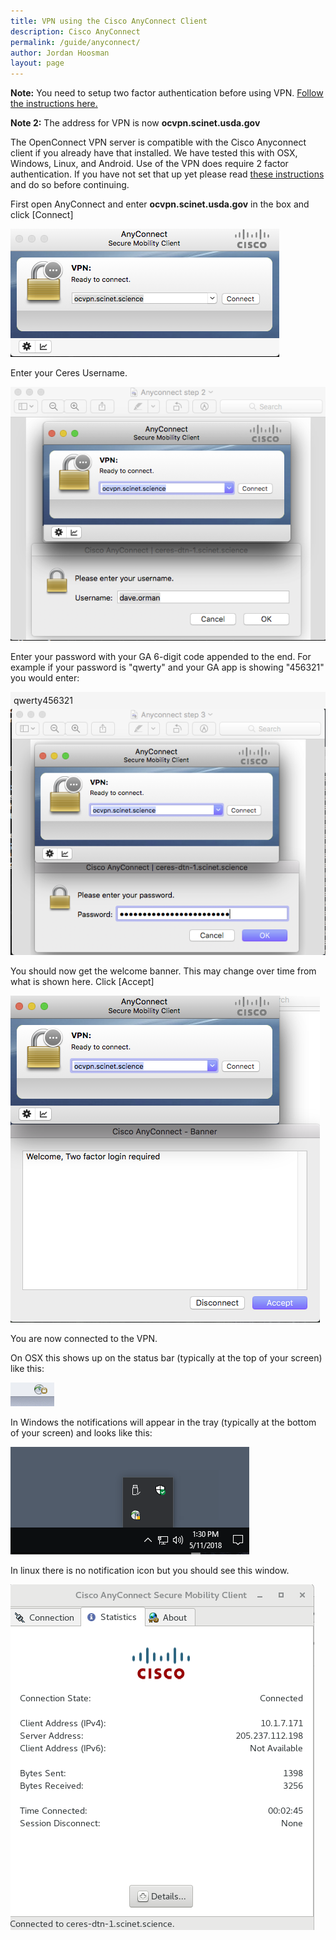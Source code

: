 ```yaml
---
title: VPN using the Cisco AnyConnect Client
description: Cisco AnyConnect
permalink: /guide/anyconnect/
author: Jordan Hoosman
layout: page
---
```


<style>
.cmd {
    background-color: rgb(245, 245, 245);
    padding: 5px;
}
</style>

<b>Note:</b> You need to setup two factor authentication before using VPN. [Follow the instructions here.](https://scinet.usda.gov/guide/multifactor/)

<b>Note 2:</b> The address for VPN is now <b>ocvpn.scinet.usda.gov</b>

The OpenConnect VPN server is compatible with the Cisco Anyconnect client if you already have that installed. We have tested this with OSX, Windows, Linux, and Android. Use of the VPN does require 2 factor authentication. If you have not set that up yet please read [these instructions](https://scinet.usda.gov/guide/multifactor/) and do so before continuing.

First open AnyConnect and enter <b>ocvpn.scinet.usda.gov</b> in the box and click \[Connect\]

<img src="/assets/img/anyconnectvpn1.png">

Enter your Ceres Username.

<img src="/assets/img/anyconnectvpn2.png">

Enter your password with your GA 6-digit code appended to the end. For example if your password is "qwerty" and your GA app is showing "456321" you would enter:

<div class="cmd">qwerty456321</div>

<img src="/assets/img/anyconnectvpn3.png">

You should now get the welcome banner. This may change over time from what is shown here. 
Click \[Accept\]

<img src="/assets/img/anyconnectvpn4.png">

You are now connected to the VPN.

On OSX this shows up on the status bar (typically at the top of your screen) like this:

<img src="/assets/img/anyconnectvpn5.png">

In Windows the notifications will appear in the tray (typically at the bottom of your screen) and looks like this:

<img src="/assets/img/anyconnectvpn6.png">

In linux there is no notification icon but you should see this window.

<img src="/assets/img/anyconnectvpn7.png">

